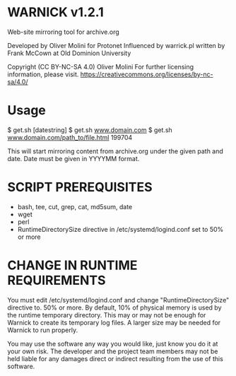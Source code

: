 # WARNICK v1.2.1
Web-site mirroring tool for archive.org

Developed by Oliver Molini for Protonet
Influenced by warrick.pl written by Frank McCown at Old Dominion University

Copyright (CC BY-NC-SA 4.0) Oliver Molini
For further licensing information, please visit.
https://creativecommons.org/licenses/by-nc-sa/4.0/

# Usage
 $ get.sh <url> [datestring]
 $ get.sh www.domain.com
 $ get.sh www.domain.com/path_to/file.html 199704

This will start mirroring content from archive.org under the given path and date.
Date must be given in YYYYMM format.

# SCRIPT PREREQUISITES
- bash, tee, cut, grep, cat, md5sum, date
- wget
- perl
- RuntimeDirectorySize directive in /etc/systemd/logind.conf set to 50% or more
 
# CHANGE IN RUNTIME REQUIREMENTS
You must edit /etc/systemd/logind.conf and change "RuntimeDirectorySize" directive to.
50% or more. By default, 10% of physical memory is used by the runtime temporary directory.
This may or may not be enough for Warnick to create its temporary log files.
A larger size may be needed for Warnick to run properly.

You may use the software any way you would like, just know you do it at your own risk. 
The developer and the project team members may not be held liable for any damages direct or indirect resulting from the use of this software.
